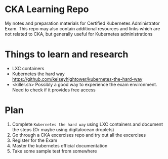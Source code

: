 # CKA Learning Repo

My notes and preparation materials for Certified Kubernetes Administrator Exam. This repo may also contain additional resources and links which are not related to CKA, but generally useful for Kubernetes administrations

# Things to learn and research

* LXC containers
* Kubernetes the hard way <https://github.com/kelseyhightower/kubernetes-the-hard-way>
* <killer.sh> Possibly a good way to experience the exam environment. Need to check if it provides free access


# Plan

1. Complete `Kubernetes the hard way` using LXC containers and document the steps (Or maybe using digitalocean droplets)
1. Go through a CKA excercises repo and try out all the excercises
1. Register for the Exam
1. Master the kubernetes official documentation
1. Take some sample test from somewhere

